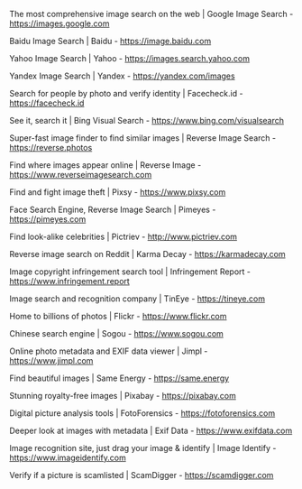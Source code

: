 The most comprehensive image search on the web | Google Image Search - https://images.google.com

Baidu Image Search | Baidu - https://image.baidu.com

Yahoo Image Search | Yahoo - https://images.search.yahoo.com

Yandex Image Search | Yandex - https://yandex.com/images

Search for people by photo and verify identity | Facecheck.id - https://facecheck.id

See it, search it | Bing Visual Search - https://www.bing.com/visualsearch

Super-fast image finder to find similar images | Reverse Image Search - https://reverse.photos

Find where images appear online | Reverse Image - https://www.reverseimagesearch.com

Find and fight image theft | Pixsy - https://www.pixsy.com

Face Search Engine, Reverse Image Search | Pimeyes - https://pimeyes.com

Find look-alike celebrities | Pictriev - http://www.pictriev.com

Reverse image search on Reddit | Karma Decay - https://karmadecay.com

Image copyright infringement search tool | Infringement Report - https://www.infringement.report

Image search and recognition company | TinEye - https://tineye.com

Home to billions of photos | Flickr - https://www.flickr.com

Chinese search engine | Sogou - https://www.sogou.com

Online photo metadata and EXIF data viewer | Jimpl - https://www.jimpl.com

Find beautiful images | Same Energy - https://same.energy

Stunning royalty-free images | Pixabay - https://pixabay.com

Digital picture analysis tools | FotoForensics - https://fotoforensics.com

Deeper look at images with metadata | Exif Data - https://www.exifdata.com

Image recognition site, just drag your image & identify | Image Identify - https://www.imageidentify.com

Verify if a picture is scamlisted | ScamDigger - https://scamdigger.com